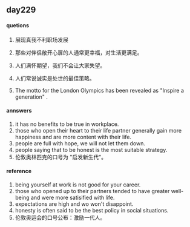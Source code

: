 ## day229

#### quetions


1. 展现真我不利职场发展

2. 那些对伴侣敞开心扉的人通常更幸福，对生活更满足。

3. 人们满怀期望，我们不会让大家失望。

4. 人们常说诚实是处世的最佳策略。
5. The motto for the London Olympics has been revealed as "Inspire a generation" .   

#### annswers

1. it has no benefits to be true in workplace.
2. those who open their heart to their life partner generally gain more happiness and are more content with their life.
3. people are  full with hope, we will not let them down.
4. people saying that to be honest is the most suitable strategy.
5. 伦敦奥林匹克的口号为 "启发新生代"。


#### reference

1. being yourself at work is not good for  your career.
2. those who opened up to their partners tended to have greater well-being and were more satisified with life.
3. expectations are high and wo won't disappoint.
4. honesty is often said to be the best policy in social situations.
5. 伦敦奥运会的口号公布：激励一代人。

